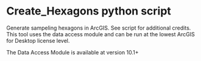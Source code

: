 Create_Hexagons python script
===============

Generate sampeling hexagons in ArcGIS. See script for additional credits. 
This tool uses the data access module and can be run at the lowest ArcGIS for Desktop license level.

The Data Access Module is available at version 10.1+
